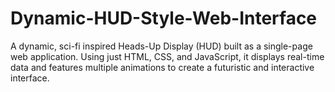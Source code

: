 # Dynamic-HUD-Style-Web-Interface
A dynamic, sci-fi inspired Heads-Up Display (HUD) built as a single-page web application. Using just HTML, CSS, and JavaScript, it displays real-time data and features multiple animations to create a futuristic and interactive interface.
